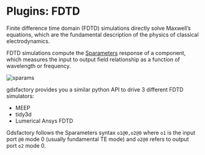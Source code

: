# Plugins: FDTD

Finite difference time domain (FDTD) simulations directly solve Maxwell’s equations, which are the fundamental description of the physics of classical electrodynamics.

FDTD simulations compute the [Sparameters](https://en.wikipedia.org/wiki/Scattering_parameters) response of a component, which measures the input to output field relationship as a function of wavelength or frequency.

![sparams](https://i.imgur.com/RSOTDIN.png)

gdsfactory provides you a similar python API to drive 3 different FDTD simulators:

  - MEEP
  - tidy3d
  - Lumerical Ansys FDTD

Gdsfactory follows the Sparameters syntax `o1@0,o2@0` where `o1` is the input port `@0` mode 0 (usually fundamental TE mode) and `o2@0` refers to output port `o2` mode 0.
